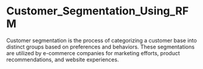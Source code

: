 # Customer_Segmentation_Using_RFM
Customer segmentation is the process of categorizing a customer base into distinct groups based on preferences and behaviors. These segmentations are utilized by e-commerce companies for marketing efforts, product recommendations, and website experiences.
